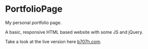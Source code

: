 # PortfolioPage

My personal portfolio page.

A basic, responsive HTML based website with some JS and jQuery.

Take a look at the live version here [b707h.com](https://www.b707h.com).